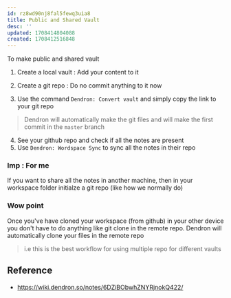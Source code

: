 ```yaml
---
id: rz8wd90nj8fal5fewq3uia8
title: Public and Shared Vault
desc: ''
updated: 1708414804088
created: 1708412516848
---
```


To make public and shared vault

1. Create a local vault : Add your content to it

2. Create a git repo : Do no commit anything to it now

3. Use the command `Dendron: Convert vault` and simply copy the link to your git repo
> Dendron will automatically make the git files and will make the first commit in the `master` branch

4. See your github repo and check if all the notes are present
5. Use `Dendron: Wordspace Sync` to sync all the notes in their repo


### Imp : For me
If you want to share all the notes in another machine, then in your workspace folder initialze a git repo (like how we normally do)

### Wow point

Once you've have cloned your workspace (from github) in your other device you don't have to do anything like git clone in the remote repo. Dendron will automatically clone your files in the remote repo

> i.e this is the best workflow for using multiple repo for different vaults

## Reference

- https://wiki.dendron.so/notes/6DZiBObwhZNYRjnokQ422/